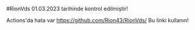 #RionVds
01.03.2023 tarihinde kontrol edilmiştir!


Actions'da hata var 
https://github.com/Rion43/RionVds/
Bu linki kullanın!
